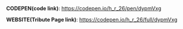 **CODEPEN(code link)**: https://codepen.io/h_r_26/pen/dypmVxg

**WEBSITE(Tribute Page link)**: https://codepen.io/h_r_26/full/dypmVxg
